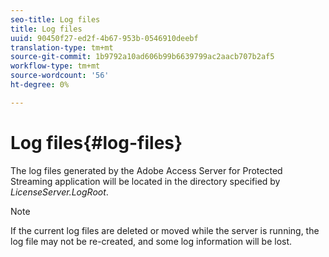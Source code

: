 ```yaml
---
seo-title: Log files
title: Log files
uuid: 90450f27-ed2f-4b67-953b-0546910deebf
translation-type: tm+mt
source-git-commit: 1b9792a10ad606b99b6639799ac2aacb707b2af5
workflow-type: tm+mt
source-wordcount: '56'
ht-degree: 0%

---
```



# Log files{#log-files}

The log files generated by the Adobe Access Server for Protected Streaming application will be located in the directory specified by *LicenseServer.LogRoot*.

>[!NOTE]
>
>If the current log files are deleted or moved while the server is running, the log file may not be re-created, and some log information will be lost.


